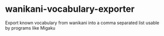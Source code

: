 # wanikani-vocabulary-exporter
Export known vocabulary from wanikani into a comma separated list usable by programs like Migaku
